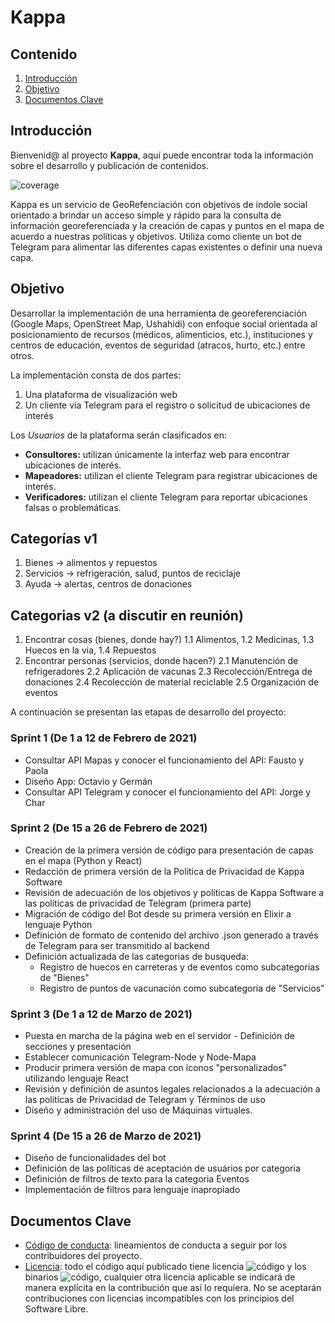 # Kappa

## Contenido

1. [Introducción](#Introducción)
2. [Objetivo](#Objetivo)
3. [Documentos Clave](#Documentos_Clave)

## Introducción <a name = "Introducción"></a>

Bienvenid@ al proyecto **Kappa**, aquí puede encontrar toda la información sobre el desarrollo y publicación de contenidos.

![coverage](https://img.shields.io/badge/estado-0%25-blue?style=for-the-badge)

Kappa es un servicio de GeoRefenciación con objetivos de índole social orientado a brindar un acceso simple y rápido para la consulta de información georeferenciada y la creación de capas y puntos en el mapa de acuerdo a nuestras políticas y objetivos. Utiliza como cliente un bot de Telegram para alimentar las diferentes capas existentes o definir una nueva capa.

## Objetivo <a name = "Objetivo"></a>

Desarrollar la implementación de una herramienta de georeferenciación (Google Maps, OpenStreet Map, Ushahidi) con enfoque social orientada al posicionamiento de recursos (médicos, alimenticios, etc.), instituciones y centros de educación, eventos de seguridad (atracos, hurto, etc.) entre otros.

La implementación consta de dos partes:
1. Una plataforma de visualización web
2. Un cliente vía Telegram para el registro o solicitud de ubicaciones de interés

Los *Usuarios* de la plataforma serán clasificados en:
* **Consultores:** utilizan únicamente la interfaz web para encontrar ubicaciones de interés.
* **Mapeadores:** utilizan el cliente Telegram para registrar ubicaciones de interés.
* **Verificadores:** utilizan el cliente Telegram para reportar ubicaciones falsas o problemáticas.

## Categorías v1
1. Bienes -> alimentos y repuestos
2. Servicios -> refrigeración, salud, puntos de reciclaje
3. Ayuda -> alertas, centros de donaciones

## Categorias v2 (a discutir en reunión)
1. Encontrar cosas (bienes, donde hay?)
     1.1 Alimentos, 
     1.2 Medicinas,
     1.3 Huecos en la via,
     1.4 Repuestos
2. Encontrar personas (servicios, donde hacen?)
     2.1 Manutención de refrigeradores
     2.2 Aplicación de vacunas
     2.3 Recolección/Entrega de donaciones
     2.4 Recolección de material reciclable
     2.5 Organización de eventos 

A continuación se presentan las etapas de desarrollo del proyecto: 

### Sprint 1 (De 1 a 12 de Febrero de 2021)
- Consultar API Mapas y conocer el funcionamiento del API: Fausto y Paola
- Diseño App: Octavio y Germán
- Consultar API Telegram y conocer el funcionamiento del API: Jorge y Char

### Sprint 2 (De 15 a 26 de Febrero de 2021)
- Creación de la primera versión de código para presentación de capas en el mapa (Python y React)
- Redacción de primera versión de la Politica de Privacidad de Kappa Software
- Revisión de adecuación de los objetivos y políticas de Kappa Software a las politicas de privacidad de Telegram (primera parte)
- Migración de código del Bot desde su primera versión en Elixir a lenguaje Python
- Definición de formato de contenido del archivo .json generado a través de Telegram para ser transmitido al backend
- Definición actualizada de las categorias de busqueda: 
     - Registro de huecos en carreteras y de eventos como subcategorias de "Bienes"
     - Registro de puntos de vacunación como subcategoria de "Servicios"

### Sprint 3 (De 1 a 12 de Marzo de 2021)
- Puesta en marcha de la página web en el servidor 
      - Definición de secciones y presentación
- Establecer comunicación Telegram-Node y Node-Mapa
- Producir primera versión de mapa con iconos "personalizados" utilizando lenguaje React
- Revisión y definición de asuntos legales relacionados a la adecuación a las politicas de Privacidad de Telegram y Términos de uso
- Diseño y administración del uso de Máquinas virtuales.

### Sprint 4 (De 15 a 26 de Marzo de 2021)
- Diseño de funcionalidades del bot 
- Definición de las políticas de aceptación de usuários por categoria
- Definición de filtros de texto para la categoria Eventos 
- Implementación de filtros para lenguaje inapropiado


## Documentos Clave <a name = "Documentos_Clave"></a>
- [Código de conducta][1]: lineamientos de conducta a seguir por los contribuidores del proyecto.
- [Licencia][2]: todo el código aquí publicado tiene licencia ![código](https://img.shields.io/badge/code-Affero%20GPL%20v3-lima?style=flat-square) y los binarios ![código](https://img.shields.io/badge/code-MIT-lima?style=flat-square), cualquier otra licencia aplicable se indicará de manera explícita en la contribución que así lo requiera. No se aceptarán contribuciones con licencias incompatibles con los principios del Software Libre.

[1]: https://github.com/KappaSoftware/Kappa/blob/main/CODE_OF_CONDUCT.md
[2]: https://github.com/piratax007/LaTeXamples/blob/master/License.md
